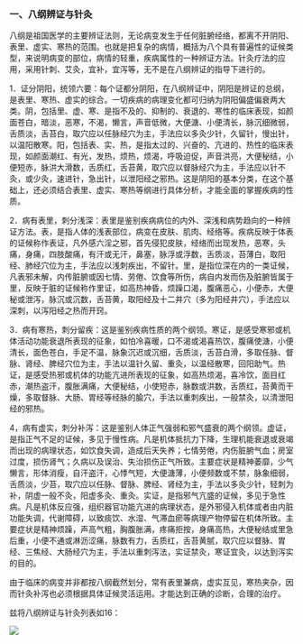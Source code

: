 ### 一、八纲辨证与针灸

八纲是祖国医学的主要辨证法则，无论病变发生于任何脏腑经络，都离不开阴阳、表里、虚实、寒热的范围。也就是把复杂的病情，概括为八个具有普遍性的证候类型，来说明病变的部位，病情的轻重，疾病属性的一种辨证方法。针灸疗法的应用，采用针刺、艾灸，宜补，宜泻等，无不是在八纲辨证的指导下进行的。

1．证分阴阳，统领六要：每个证都分阴阳，在八纲辨证中，阴阳是辨证的总纲，是表里、寒热、虚实的综合。一切疾病的病理变化都可归纳为阴阳偏盛偏衰两大类。阴，包括里、虚、寒、是指不及的、抑制的、衰退的、寒性的临床表现，如颜面苍白，暗淡，恶寒，不渴，懒言，声音低微，大便溏、小便清长，脉沉细微弱，舌质淡，舌苔白，取穴应以任脉经穴为主，手法应以多灸少针，久留针，慢出针，以温阳散寒。阳，包括表、实、热，是指太过的、兴奋的、亢进的、热性的临床表现，如颜面潮红、有光，发热，烦热，烦渴，呼吸迫促，声音洪亮，大便秘结，小便短赤，脉洪大滑数，舌质红，舌苔黄，取穴应以督脉经穴为主，手法应以针不灸，或少灸，速进针，急出针，以泄阳经之邪热。这是阴阳的基本分类，在这个基础上，还必须结合表里、虚实、寒热等纲进行具体分析，才能全面的掌握疾病的性质。

2．病有表里，刺分浅深：表里是鉴别疾病病位的内外、深浅和病势趋向的一种辨证方法。表，是指人体的浅表部位，病变在皮肤、肌肉、经络等。疾病反映于体表的证候称作表证，凡外感六淫之邪，首先侵犯皮肤，经络而出现发热，恶寒，头痛，身痛，四肢酸痛，有汗或无汗，鼻塞，脉浮或浮数，舌质淡，苔薄白，取阳经、肺经穴位为主，手法应以浅刺疾出，不留针。里，是指位深在内的一类证候，凡表邪未解，内传脏腑或因七情、劳倦、饮食等所伤，病自内发而伤及脏腑皆属于里，反映于脏的证候称作里证，如高热神昏，烦躁口渴，腹痛恶心，小便赤，大便秘或泄泻，脉沉或沉数，舌苔黄，取阳经及十二井穴（多为阳经井穴），手法应以深刺，以泻阳经之热而开窍。

3．病有寒热，刺分留疾：这是鉴别疾病性质的两个纲领。寒证，是感受寒邪或机体活动功能衰退所表现的征象，如怕冷喜暖，口不渴或渴喜热饮，腹痛使溏，小便清长，面色苍白，手足不温，脉象沉迟或沉细，舌质淡，舌苔白滑，多取任脉、督脉、肾经、脾经穴位为主，手法以温针久留、重灸，以温经散寒，回阳助气。热证，是感受热邪或机体的功能亢进所表现的征象，如高热烦渴，喜冷饮，面目红赤，潮热盗汗，腹胀满痛，大便秘结，小使短赤，脉数或洪数，舌质红，苔黄而干燥，多取督脉、大肠、胃经等经脉的腧穴，手法以重刺疾出，一般禁灸，以清泄阳经的邪热。

4，病有虚实，刺分补泻：这是鉴别人体正气强弱和邪气盛衰的两个纲领。虚证，是指正气不足的证候，多见于慢性病。凡是机体抵抗力下降，生理机能衰退或衰竭而出现的病理状态，如饮食失调，造成后天失养；七情劳倦，内伤脏腑气血；房室过度，损伤肾气；久病以及误治、失治损伤正气所致。主要症状是精神萎靡，少气懒言，形体消瘦，自汗盗汗，心悸气短，大便溏薄，小便频数或不禁，脉象细弱，舌质淡，少苔，取穴应以任脉、督脉、脾经、肾经为主，手法以多灸少针，轻刺为补，阴虚一般不灸，阳虚多灸、重灸。实证，是指邪气亢盛的证候，多见于急性病。凡是机体反应强，组织器官功能亢进的病理状态，是外邪侵入机体或者由内脏功能失调，代谢障碍，以致痰饮、水湿、气滞血瘀等病理产物停留在机体所致。主要症状是精神烦躁，声高气粗，胸腹胀满，疼痛拒按，身痛高热，大便秘结或里急后重，小便不通或淋沥涩痛，脉数有力，舌质红，舌苔黄腻，取穴应以督脉、胃经、三焦经、大肠经穴为主，手法以重刺泻法，实证禁灸，寒证宜灸，以达到泻实的目的。

由于临床的病变并非都按八纲截然划分，常有表里兼病，虚实互见，寒热夹杂，因而针灸补泻也必须根据具体证候灵活运用。才能达到正确的诊断，合理的治疗。

兹将八纲辨证与针灸列表如16：

![](./img/表16.svg)